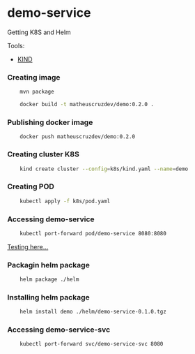 # demo-service

Getting K8S and Helm

Tools:

- [KIND](https://kind.sigs.k8s.io/)

### Creating image

```bash
    mvn package
```

```bash
    docker build -t matheuscruzdev/demo:0.2.0 .
```

### Publishing docker image

```
    docker push matheuscruzdev/demo:0.2.0
```

### Creating cluster K8S

```bash
    kind create cluster --config=k8s/kind.yaml --name=demo
```

### Creating POD

```bash
    kubectl apply -f k8s/pod.yaml
```

### Accessing demo-service

```bash
    kubectl port-forward pod/demo-service 8080:8080
```

[Testing here...](http://localhost:8080/apps?name=java) 

### Packagin helm package

```bash
    helm package ./helm
```

### Installing helm package

```bash
    helm install demo ./helm/demo-service-0.1.0.tgz
```

### Accessing demo-service-svc

```bash
    kubectl port-forward svc/demo-service-svc 8080
```